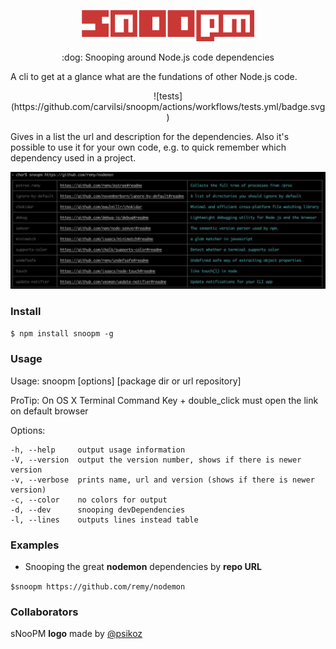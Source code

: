 <p align="center">
    <img src="logo.png" alt="snoopm" height="50px">
</p>

<p align="center">
    :dog: Snooping around Node.js code dependencies 
</p>

<p align="left">
A cli to get at a glance what are the fundations of other Node.js code.
</p>

 <p align="center">
     ![tests](https://github.com/carvilsi/snoopm/actions/workflows/tests.yml/badge.svg)
 </p>

<p align="left">
Gives in a list the url and description for the dependencies.
Also it's possible to use it for your own code, e.g. to quick remember which dependency used in a project.
</p>

![Alt vmware](https://github.com/carvilsi/snoopm/raw/master/img.png)

### Install

 `$ npm install snoopm -g`


### Usage

Usage: snoopm [options] [package dir or url repository]  

ProTip: On OS X Terminal Command Key + double_click must open the link on default browser

Options:

    -h, --help     output usage information
    -V, --version  output the version number, shows if there is newer version
    -v, --verbose  prints name, url and version (shows if there is newer version)
    -c, --color    no colors for output
    -d, --dev      snooping devDependencies
    -l, --lines    outputs lines instead table

### Examples

- Snooping the great **nodemon** dependencies by **repo URL** 

`$snoopm https://github.com/remy/nodemon`

### Collaborators
sNooPM **logo** made by [@psikoz](https://github.com/psikoz)
